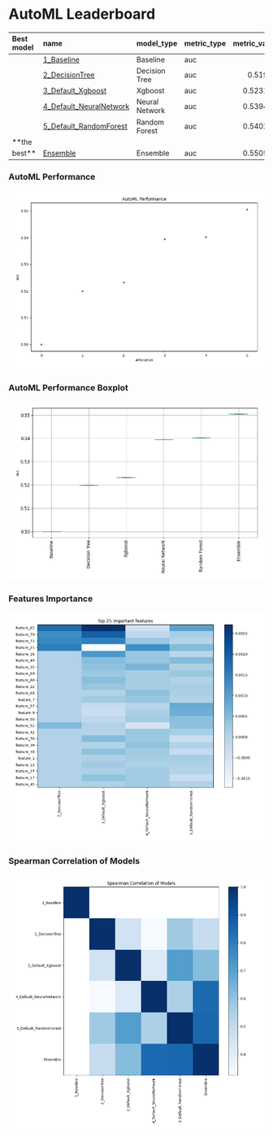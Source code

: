 # AutoML Leaderboard

| Best model   | name                                                         | model_type     | metric_type   |   metric_value |   train_time |
|:-------------|:-------------------------------------------------------------|:---------------|:--------------|---------------:|-------------:|
|              | [1_Baseline](1_Baseline/README.md)                           | Baseline       | auc           |       0.5      |         0.95 |
|              | [2_DecisionTree](2_DecisionTree/README.md)                   | Decision Tree  | auc           |       0.51992  |         7.01 |
|              | [3_Default_Xgboost](3_Default_Xgboost/README.md)             | Xgboost        | auc           |       0.523197 |        20.05 |
|              | [4_Default_NeuralNetwork](4_Default_NeuralNetwork/README.md) | Neural Network | auc           |       0.539476 |         4.1  |
|              | [5_Default_RandomForest](5_Default_RandomForest/README.md)   | Random Forest  | auc           |       0.540216 |         6.3  |
| **the
best** | [Ensemble](Ensemble/README.md)                               | Ensemble       | auc           |       0.550526 |         0.65 |

### AutoML Performance

![AutoML Performance](ldb_performance.png)

### AutoML Performance Boxplot

![AutoML Performance Boxplot](ldb_performance_boxplot.png)

### Features Importance

![features importance across models](features_heatmap.png)

### Spearman Correlation of Models

![models spearman correlation](correlation_heatmap.png)

